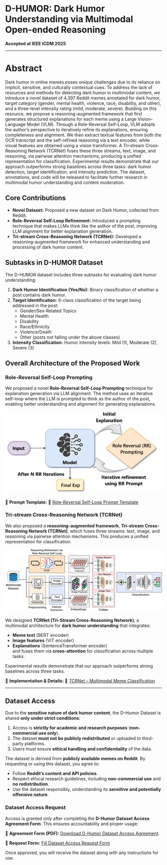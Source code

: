 # D-HUMOR: Dark Humor Understanding via Multimodal Open-ended Reasoning

**Accepted at IEEE ICDM 2025**  

---

# Abstract
Dark humor in online memes poses unique challenges due to its reliance on implicit, sensitive, and culturally contextual cues. To address the lack of resources and methods for detecting dark humor in multimodal content, we introduce a novel dataset of 4,397 Reddit memes annotated for dark humor, target category (gender, mental health, violence, race, disability, and other), and a three-level intensity rating (mild, moderate, severe). Building on this resource, we propose a reasoning-augmented framework that first generates structured explanations for each meme using a Large Vision–Language Model (VLM). Through a Role-Reversal Self-Loop, VLM adopts the author’s perspective to iteratively refine its explanations, ensuring completeness and alignment. We then extract textual features from both the OCR transcript and the self-refined reasoning via a text encoder, while visual features are obtained using a vision transformer. A Tri‐stream Cross‐Reasoning Network (TCRNet) fuses these three streams, text, image, and reasoning, via pairwise attention mechanisms, producing a unified representation for classification. Experimental results demonstrate that our approach outperforms strong baselines across three tasks: dark humor detection, target identification, and intensity prediction. The dataset, annotations, and code will be released to facilitate further research in multimodal humor understanding and content moderation.

## Core Contributions

- **Novel Dataset:** Proposed a new dataset on Dark Humor, collected from Reddit.  
- **Role-Reversal Self-Loop Refinement:** Introduced a prompting technique that makes LLMs think like the author of the post, improving LLM alignment for better explanation generation.  
- **Tri-stream Cross-Reasoning Network (TCRNet):** Developed a reasoning-augmented framework for enhanced understanding and processing of dark humor content.

## Subtasks in D-HUMOR Dataset

The D-HUMOR dataset includes three subtasks for evaluating dark humor understanding:

1. **Dark Humor Identification (Yes/No):** Binary classification of whether a post contains dark humor.  
2. **Target Identification:** 6-class classification of the target being addressed in the post:
   - Gender/Sex-Related Topics  
   - Mental Health  
   - Disability  
   - Race/Ethnicity  
   - Violence/Death  
   - Other (posts not falling under the above classes)  
3. **Intensity Classification:** Humor intensity levels: Mild (1), Moderate (2), Severe (3)  

## Overall Architecture of the Proposed Work

### Role-Reversal Self-Loop Prompting
We proposed a novel **Role-Reversal Self-Loop Prompting** technique for explanation generation via LLM alignment. The method uses an iterative self-loop where the LLM is prompted to think as the author of the post, enabling better understanding and alignment for generating explanations.  

![Role-Reversal Self-Loop](Images/Role-Reversal%20Self-Loop.png)

📂 **Prompt Template:**  🔗 [Role-Reversal Self-Loop Prompt Template](https://github.com/Sai-Kartheek-Reddy/D-Humor-Dark-Humor-Understanding-via-Multimodal-Open-ended-Reasoning/tree/main/Code#role-reversal-self-loop-prompting-rr-slp)

### Tri-stream Cross-Reasoning Network (TCRNet)
We also proposed a **reasoning-augmented framework**, **Tri-stream Cross-Reasoning Network (TCRNet)**, which fuses three streams: text, image, and reasoning via pairwise attention mechanisms. This produces a unified representation for classification.  

![TCRNet Architecture](Images/TCRNet%20Architecture.jpg)

We designed **TCRNet (Tri-Stream Cross-Reasoning Network)**, a multimodal architecture for **dark humor understanding** that integrates:  
- **Meme text** (BERT encoder)  
- **Image features** (ViT encoder)  
- **Explanations** (SentenceTransformer encoder)  
and fuses them via **cross-attention** for classification across multiple tasks.

Experimental results demonstrate that our approach outperforms strong baselines across three tasks.

📂 **Implementation & Details:** 🔗 [TCRNet – Multimodal Meme Classification](https://github.com/Sai-Kartheek-Reddy/D-Humor-Dark-Humor-Understanding-via-Multimodal-Open-ended-Reasoning/tree/main/Code#tcrnet---multimodal-meme-classification)

---

## Dataset Access

Due to the **sensitive nature of dark humor content**, the D-Humor Dataset is shared **only under strict conditions**:

1. Access is **strictly for academic and research purposes** (**non-commercial use only**).  
2. The dataset **must not be publicly redistributed** or uploaded to third-party platforms.  
3. Users must ensure **ethical handling and confidentiality** of the data.  

The dataset is derived from **publicly available memes on Reddit**. By requesting or using this dataset, you agree to:  
- Follow **Reddit’s content and API policies**.  
- Respect ethical research guidelines, including **non-commercial use** and **no redistribution**.  
- Use the dataset responsibly, understanding its **sensitive and potentially offensive nature**.  

### Dataset Access Request

Access is granted only after completing the **D-Humor Dataset Access Agreement Form**. This ensures accountability and proper usage:  

📄 **Agreement Form (PDF):** [Download D-Humor Dataset Access Agreement](https://drive.google.com/file/d/1rWRuUamn21nNbOUP7703GAFXr8KbjH-Y/view?usp=sharing).

📂 **Request Form:** [Fill Dataset Access Request Form](https://forms.gle/t9ynkpq4XGd8Kp93A)

Once approved, you will receive the dataset along with any instructions for use.  


 

